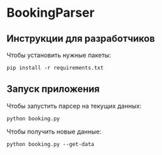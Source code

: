 # BookingParser

## Инструкции для разработчиков

Чтобы установить нужные пакеты:

```
pip install -r requirements.txt
```

## Запуск приложения

Чтобы запустить парсер на текущих данных:

```
python booking.py
```

Чтобы получить новые данные:

```
python booking.py --get-data
```